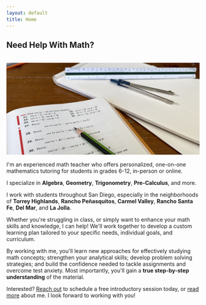 ```yaml
---
layout: default
title: Home
---
```


<h2>Need Help With Math?</h2>

<br>

<img src="assets/pics/math.jpg" class="img-fluid">

<br>

<p>I'm an experienced math teacher who offers personalized, one-on-one mathematics tutoring for students in grades 6-12, in-person or online.</p>

<p>I specialize in <b>Algebra</b>, <b>Geometry</b>, <b>Trigonometry</b>, <b>Pre-Calculus</b>, and more.</p>

<p>I work with students throughout San Diego, especially in the neighborhoods of <b>Torrey Highlands</b>, <b>Rancho Peñasquitos</b>, <b>Carmel Valley</b>, <b>Rancho Santa Fe</b>, <b>Del Mar</b>, and <b>La Jolla</b>.</p>

<p>Whether you're struggling in class, or simply want to enhance your math skills and knowledge, I can help! We'll work together to develop a custom learning plan tailored to your specific needs, individual goals, and curriculum.</p>

<p>By working with me, you'll learn new approaches for effectively studying math concepts; strengthen your analytical skills; develop problem solving strategies; and build the confidence needed to tackle assignments and overcome test anxiety. Most importantly, you'll gain a <b>true step-by-step understanding</b> of the material.</p>

<p>Interested? <a href="/contact.html">Reach out</a> to schedule a free introductory session today, or <a href="/about.html">read more</a> about me. I look forward to working with you!</p>
